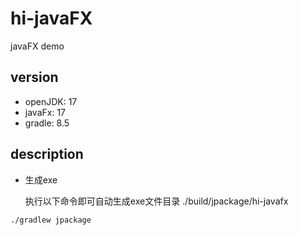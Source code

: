 # hi-javaFX
javaFX demo

## version

- openJDK: 17
- javaFx: 17
- gradle: 8.5

## description

- 生成exe

  执行以下命令即可自动生成exe文件目录 ./build/jpackage/hi-javafx
```shell
./gradlew jpackage
```